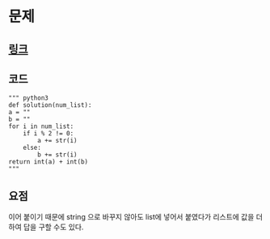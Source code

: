 # 문제 

## [링크](https://school.programmers.co.kr/learn/courses/30/lessons/181928/solution_groups?language=python3)

## 코드
    """ python3
    def solution(num_list):
    a = ""
    b = ""
    for i in num_list:
        if i % 2 != 0:
            a += str(i)
        else:
            b += str(i)
    return int(a) + int(b)
    """
## 요점
이어 붙이기 때문에 string 으로 바꾸지 않아도 list에 넣어서 붙였다가
리스트에 값을 더하여 답을 구할 수도 있다.